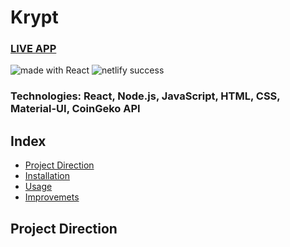 # Krypt

### [LIVE APP](https://https://krypto-beta.netlify.app/)

<div>
<img src="https://img.shields.io/badge/made%20with-React-green.svg?logo=react&colorA=000000&colorB=be33ff" alt="made with React" />

<img src="https://api.netlify.com/api/v1/badges/9b481107-bc31-4bb9-8b4e-f4dc63f62ade/deploy-status" alt="netlify success" />
</div>

### Technologies: React, Node.js, JavaScript, HTML, CSS, Material-UI, CoinGeko API

## Index
* [Project Direction](#Project)
* [Installation](#Install)
* [Usage](#Usage)
* [Improvemets](#Improvements)

## <a name="Project">Project Direction</a>